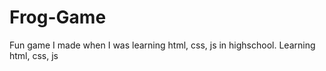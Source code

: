 # Frog-Game
Fun game I made when I was learning html, css, js in highschool.
Learning html, css, js
